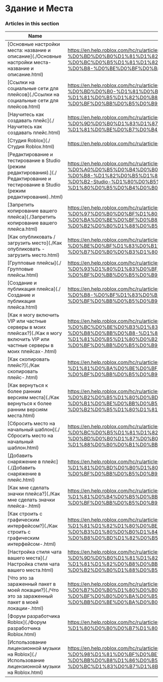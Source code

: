 # Здание и Места  
### Articles in this section
Name|URL
-|-
[Основные настройки места: название и описание](./Основные настройки места- название и описание.html) |https://en.help.roblox.com/hc/ru/articles/203314030-%D0%9E%D1%81%D0%BD%D0%BE%D0%B2%D0%BD%D1%8B%D0%B5-%D0%BD%D0%B0%D1%81%D1%82%D1%80%D0%BE%D0%B9%D0%BA%D0%B8-%D0%BC%D0%B5%D1%81%D1%82%D0%B0-%D0%BD%D0%B0%D0%B7%D0%B2%D0%B0%D0%BD%D0%B8%D0%B5-%D0%B8-%D0%BE%D0%BF%D0%B8%D1%81%D0%B0%D0%BD%D0%B8%D0%B5
[Ссылки на социальные сети для плейсов](./Ссылки на социальные сети для плейсов.html) |https://en.help.roblox.com/hc/ru/articles/360000910966-%D0%A1%D1%81%D1%8B%D0%BB%D0%BA%D0%B8-%D0%BD%D0%B0-%D1%81%D0%BE%D1%86%D0%B8%D0%B0%D0%BB%D1%8C%D0%BD%D1%8B%D0%B5-%D1%81%D0%B5%D1%82%D0%B8-%D0%B4%D0%BB%D1%8F-%D0%BF%D0%BB%D0%B5%D0%B9%D1%81%D0%BE%D0%B2
[Научитесь как создавать плейс](./Научитесь как создавать плейс.html) |https://en.help.roblox.com/hc/ru/articles/203625344-%D0%9D%D0%B0%D1%83%D1%87%D0%B8%D1%82%D0%B5%D1%81%D1%8C-%D0%BA%D0%B0%D0%BA-%D1%81%D0%BE%D0%B7%D0%B4%D0%B0%D0%B2%D0%B0%D1%82%D1%8C-%D0%BF%D0%BB%D0%B5%D0%B9%D1%81
[Студия Roblox](./Студия Roblox.html) |https://en.help.roblox.com/hc/ru/articles/203313860-%D0%A1%D1%82%D1%83%D0%B4%D0%B8%D1%8F-Roblox
[Редактирование и тестирование в Studio (режим редактирования).](./Редактирование и тестирование в Studio (режим редактирования)..html) |https://en.help.roblox.com/hc/ru/articles/203313870-%D0%A0%D0%B5%D0%B4%D0%B0%D0%BA%D1%82%D0%B8%D1%80%D0%BE%D0%B2%D0%B0%D0%BD%D0%B8%D0%B5-%D0%B8-%D1%82%D0%B5%D1%81%D1%82%D0%B8%D1%80%D0%BE%D0%B2%D0%B0%D0%BD%D0%B8%D0%B5-%D0%B2-Studio-%D1%80%D0%B5%D0%B6%D0%B8%D0%BC-%D1%80%D0%B5%D0%B4%D0%B0%D0%BA%D1%82%D0%B8%D1%80%D0%BE%D0%B2%D0%B0%D0%BD%D0%B8%D1%8F-
[Запретить копирование вашего плейса](./Запретить копирование вашего плейса.html) |https://en.help.roblox.com/hc/ru/articles/203313940-%D0%97%D0%B0%D0%BF%D1%80%D0%B5%D1%82%D0%B8%D1%82%D1%8C-%D0%BA%D0%BE%D0%BF%D0%B8%D1%80%D0%BE%D0%B2%D0%B0%D0%BD%D0%B8%D0%B5-%D0%B2%D0%B0%D1%88%D0%B5%D0%B3%D0%BE-%D0%BF%D0%BB%D0%B5%D0%B9%D1%81%D0%B0
[Как опубликовать / загрузить место](./Как опубликовать - загрузить место.html) |https://en.help.roblox.com/hc/ru/articles/203313890-%D0%9A%D0%B0%D0%BA-%D0%BE%D0%BF%D1%83%D0%B1%D0%BB%D0%B8%D0%BA%D0%BE%D0%B2%D0%B0%D1%82%D1%8C-%D0%B7%D0%B0%D0%B3%D1%80%D1%83%D0%B7%D0%B8%D1%82%D1%8C-%D0%BC%D0%B5%D1%81%D1%82%D0%BE
[Групповые плейсы](./Групповые плейсы.html) |https://en.help.roblox.com/hc/ru/articles/203313760-%D0%93%D1%80%D1%83%D0%BF%D0%BF%D0%BE%D0%B2%D1%8B%D0%B5-%D0%BF%D0%BB%D0%B5%D0%B9%D1%81%D1%8B
[Создание и публикация плейса](./Создание и публикация плейса.html) |https://en.help.roblox.com/hc/ru/articles/203313950-%D0%A1%D0%BE%D0%B7%D0%B4%D0%B0%D0%BD%D0%B8%D0%B5-%D0%B8-%D0%BF%D1%83%D0%B1%D0%BB%D0%B8%D0%BA%D0%B0%D1%86%D0%B8%D1%8F-%D0%BF%D0%BB%D0%B5%D0%B9%D1%81%D0%B0
[Как я могу включить VIP или частные серверы в моих плейсах?](./Как я могу включить VIP или частные серверы в моих плейсах-.html) |https://en.help.roblox.com/hc/ru/articles/360000781023-%D0%9A%D0%B0%D0%BA-%D1%8F-%D0%BC%D0%BE%D0%B3%D1%83-%D0%B2%D0%BA%D0%BB%D1%8E%D1%87%D0%B8%D1%82%D1%8C-VIP-%D0%B8%D0%BB%D0%B8-%D1%87%D0%B0%D1%81%D1%82%D0%BD%D1%8B%D0%B5-%D1%81%D0%B5%D1%80%D0%B2%D0%B5%D1%80%D1%8B-%D0%B2-%D0%BC%D0%BE%D0%B8%D1%85-%D0%BF%D0%BB%D0%B5%D0%B9%D1%81%D0%B0%D1%85-
[Как скопировать плейс?](./Как скопировать плейс-.html) |https://en.help.roblox.com/hc/ru/articles/203313900-%D0%9A%D0%B0%D0%BA-%D1%81%D0%BA%D0%BE%D0%BF%D0%B8%D1%80%D0%BE%D0%B2%D0%B0%D1%82%D1%8C-%D0%BF%D0%BB%D0%B5%D0%B9%D1%81-
[Как вернуться к более ранним версиям места](./Как вернуться к более ранним версиям места.html) |https://en.help.roblox.com/hc/ru/articles/203313850-%D0%9A%D0%B0%D0%BA-%D0%B2%D0%B5%D1%80%D0%BD%D1%83%D1%82%D1%8C%D1%81%D1%8F-%D0%BA-%D0%B1%D0%BE%D0%BB%D0%B5%D0%B5-%D1%80%D0%B0%D0%BD%D0%BD%D0%B8%D0%BC-%D0%B2%D0%B5%D1%80%D1%81%D0%B8%D1%8F%D0%BC-%D0%BC%D0%B5%D1%81%D1%82%D0%B0
[Сбросить место на начальный шаблон](./Сбросить место на начальный шаблон.html) |https://en.help.roblox.com/hc/ru/articles/203313920-%D0%A1%D0%B1%D1%80%D0%BE%D1%81%D0%B8%D1%82%D1%8C-%D0%BC%D0%B5%D1%81%D1%82%D0%BE-%D0%BD%D0%B0-%D0%BD%D0%B0%D1%87%D0%B0%D0%BB%D1%8C%D0%BD%D1%8B%D0%B9-%D1%88%D0%B0%D0%B1%D0%BB%D0%BE%D0%BD
[Добавить снаряжение в плейс](./Добавить снаряжение в плейс.html) |https://en.help.roblox.com/hc/ru/articles/203314050-%D0%94%D0%BE%D0%B1%D0%B0%D0%B2%D0%B8%D1%82%D1%8C-%D1%81%D0%BD%D0%B0%D1%80%D1%8F%D0%B6%D0%B5%D0%BD%D0%B8%D0%B5-%D0%B2-%D0%BF%D0%BB%D0%B5%D0%B9%D1%81
[Как мне сделать значки плейса?](./Как мне сделать значки плейса-.html) |https://en.help.roblox.com/hc/ru/articles/203313650-%D0%9A%D0%B0%D0%BA-%D0%BC%D0%BD%D0%B5-%D1%81%D0%B4%D0%B5%D0%BB%D0%B0%D1%82%D1%8C-%D0%B7%D0%BD%D0%B0%D1%87%D0%BA%D0%B8-%D0%BF%D0%BB%D0%B5%D0%B9%D1%81%D0%B0-
[Как строить с графическим интерфейсом?](./Как строить с графическим интерфейсом-.html) |https://en.help.roblox.com/hc/ru/articles/203313960-%D0%9A%D0%B0%D0%BA-%D1%81%D1%82%D1%80%D0%BE%D0%B8%D1%82%D1%8C-%D1%81-%D0%B3%D1%80%D0%B0%D1%84%D0%B8%D1%87%D0%B5%D1%81%D0%BA%D0%B8%D0%BC-%D0%B8%D0%BD%D1%82%D0%B5%D1%80%D1%84%D0%B5%D0%B9%D1%81%D0%BE%D0%BC-
[Настройка стиля чата вашего места](./Настройка стиля чата вашего места.html) |https://en.help.roblox.com/hc/ru/articles/360019904552-%D0%9D%D0%B0%D1%81%D1%82%D1%80%D0%BE%D0%B9%D0%BA%D0%B0-%D1%81%D1%82%D0%B8%D0%BB%D1%8F-%D1%87%D0%B0%D1%82%D0%B0-%D0%B2%D0%B0%D1%88%D0%B5%D0%B3%D0%BE-%D0%BC%D0%B5%D1%81%D1%82%D0%B0
[Что это за зараженный пакет в моей локации?](./Что это за зараженный пакет в моей локации-.html) |https://en.help.roblox.com/hc/ru/articles/203312920-%D0%A7%D1%82%D0%BE-%D1%8D%D1%82%D0%BE-%D0%B7%D0%B0-%D0%B7%D0%B0%D1%80%D0%B0%D0%B6%D0%B5%D0%BD%D0%BD%D1%8B%D0%B9-%D0%BF%D0%B0%D0%BA%D0%B5%D1%82-%D0%B2-%D0%BC%D0%BE%D0%B5%D0%B9-%D0%BB%D0%BE%D0%BA%D0%B0%D1%86%D0%B8%D0%B8-
[Форум разработчика Roblox](./Форум разработчика Roblox.html) |https://en.help.roblox.com/hc/ru/articles/360000240223-%D0%A4%D0%BE%D1%80%D1%83%D0%BC-%D1%80%D0%B0%D0%B7%D1%80%D0%B0%D0%B1%D0%BE%D1%82%D1%87%D0%B8%D0%BA%D0%B0-Roblox
[Использование лицензионной музыки на Roblox](./Использование лицензионной музыки на Roblox.html) |https://en.help.roblox.com/hc/ru/articles/360000927163-%D0%98%D1%81%D0%BF%D0%BE%D0%BB%D1%8C%D0%B7%D0%BE%D0%B2%D0%B0%D0%BD%D0%B8%D0%B5-%D0%BB%D0%B8%D1%86%D0%B5%D0%BD%D0%B7%D0%B8%D0%BE%D0%BD%D0%BD%D0%BE%D0%B9-%D0%BC%D1%83%D0%B7%D1%8B%D0%BA%D0%B8-%D0%BD%D0%B0-Roblox